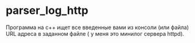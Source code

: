# parser_log_http
Программа на с++ ищет все введенные вами из консоли (или файла) URL адреса в заданном файле ( у меня это минилог сервера httpd).

